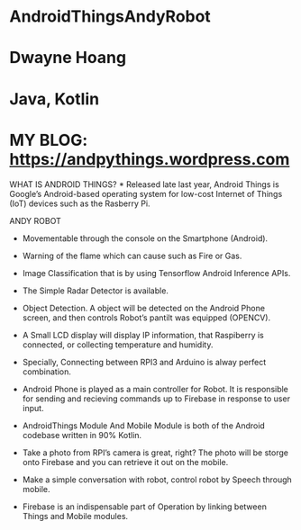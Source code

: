 # AndroidThingsAndyRobot
# Dwayne Hoang
# Java, Kotlin
# MY BLOG: https://andpythings.wordpress.com

WHAT IS ANDROID THINGS?
     * Released late last year, Android Things is Google’s Android-based operating system for low-cost Internet of Things (IoT) devices such as the Rasberry Pi.

ANDY ROBOT
   * Movementable through the console on the Smartphone  (Android).
   
   * Warning of the flame which can cause such as Fire or Gas.
   
   * Image Classification that is by  using Tensorflow Android Inference APIs.
   
   * The Simple Radar Detector is available.
   
   * Object Detection. A object will be detected on the Android Phone screen, and then controls Robot’s pantilt was equipped (OPENCV).

   * A Small LCD display will display IP information, that Raspiberry is connected, or collecting temperature and humidity.

   * Specially,  Connecting between RPI3 and Arduino is alway perfect combination.
   
   * Android Phone is played as a main controller for Robot. It is responsible for sending and recieving commands up to Firebase in response to user input.

   * AndroidThings Module And Mobile Module is both of the Android codebase written  in 90% Kotlin.

   * Take a photo from RPI’s camera is great, right? The photo will be storge onto Firebase and you can retrieve it out on the mobile.

   * Make a simple conversation with robot, control robot by Speech through mobile.

   * Firebase is an indispensable part of Operation by linking between Things and Mobile modules.
